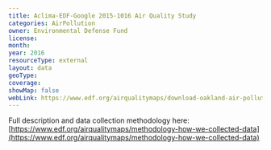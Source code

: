 ```yaml
---
title: Aclima-EDF-Google 2015-1016 Air Quality Study
categories: AirPollution
owner: Environmental Defense Fund
license:
month:
year: 2016
resourceType: external
layout: data
geoType: 
coverage:
showMap: false
webLink: https://www.edf.org/airqualitymaps/download-oakland-air-pollution-data
---
```


Full description and data collection methodology here: [https://www.edf.org/airqualitymaps/methodology-how-we-collected-data](https://www.edf.org/airqualitymaps/methodology-how-we-collected-data)